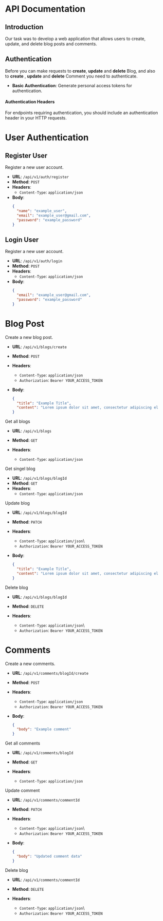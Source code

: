 # API Documentation

## Introduction

Our task was to develop a web application that allows users to create, update, and delete blog posts and comments.

## Authentication

Before you can make requests to **create**, **update** and **delete** Blog, and also to **create** , **update** and **delete** Comment you need to authenticate.

- **Basic Authentication**: Generate personal access tokens for authentication.

#### Authentication Headers

For endpoints requiring authentication, you should include an authentication header in your HTTP requests.

# User Authentication

## Register User

Register a new user account.

- **URL**: `/api/v1/auth/register`
- **Method**: `POST`
- **Headers**:
  - `Content-Type`: `application/json`
- **Body**:
  ```json
  {
    "name": "example_user",
    "email": "example_user@gmail.com",
    "password": "example_password"
  }
  ```

## Login User

Register a new user account.

- **URL**: `/api/v1/auth/login`
- **Method**: `POST`
- **Headers**:
  - `Content-Type`: `application/json`
- **Body**:
  ```json
  {
    "email": "example_user@gmail.com",
    "password": "example_password"
  }
  ```

# Blog Post

Create a new blog post.

- **URL**: `/api/v1/blogs/create`
- **Method**: `POST`
- **Headers**:
  - `Content-Type`: `application/json`
  - `Authorization`: `Bearer YOUR_ACCESS_TOKEN`
- **Body**:

  ```json
  {
    "title": "Example Title",
    "content": "Lorem ipsum dolor sit amet, consectetur adipiscing elit. Nulla eget libero euismod, congue quam vel, tincidunt purus."
  }
  ```

Get all blogs

- **URL**: `/api/v1/blogs`
- **Method**: `GET`
- **Headers**:

  - `Content-Type`: `application/json`

Get singel blog

- **URL**: `/api/v1/blogs/blogId`
- **Method**: `GET`
- **Headers**:
  - `Content-Type`: `application/json`

Update blog

- **URL**: `/api/v1/blogs/blogId`
- **Method**: `PATCH`
- **Headers**:

  - `Content-Type`: `application/json`\
  - `Authorization`: `Bearer YOUR_ACCESS_TOKEN`

- **Body**:

  ```json
  {
    "title": "Example Title",
    "content": "Lorem ipsum dolor sit amet, consectetur adipiscing elit. Nulla eget libero euismod, congue quam vel, tincidunt purus."
  }
  ```

Delete blog

- **URL**: `/api/v1/blogs/blogId`
- **Method**: `DELETE`
- **Headers**:

  - `Content-Type`: `application/json`\
  - `Authorization`: `Bearer YOUR_ACCESS_TOKEN`

# Comments

Create a new comments.

- **URL**: `/api/v1/comments/blogId/create`
- **Method**: `POST`
- **Headers**:
  - `Content-Type`: `application/json`
  - `Authorization`: `Bearer YOUR_ACCESS_TOKEN`
- **Body**:

  ```json
  {
    "body": "Example comment"
  }
  ```

Get all comments

- **URL**: `/api/v1/comments/blogId`
- **Method**: `GET`
- **Headers**:

  - `Content-Type`: `application/json`

Update comment

- **URL**: `/api/v1/comments/commentId`
- **Method**: `PATCH`
- **Headers**:

  - `Content-Type`: `application/json`\
  - `Authorization`: `Bearer YOUR_ACCESS_TOKEN`

- **Body**:

  ```json
  {
    "body": "Updated comment data"
  }
  ```

Delete blog

- **URL**: `/api/v1/comments/commentId`
- **Method**: `DELETE`
- **Headers**:

  - `Content-Type`: `application/json`\
  - `Authorization`: `Bearer YOUR_ACCESS_TOKEN`
